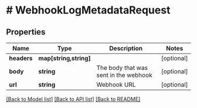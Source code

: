 # # WebhookLogMetadataRequest

## Properties

Name | Type | Description | Notes
------------ | ------------- | ------------- | -------------
**headers** | **map[string,string]** |  | [optional] 
**body** | **string** | The body that was sent in the webhook | [optional] 
**url** | **string** | Webhook URL | [optional] 

[[Back to Model list]](../../README.md#documentation-for-models) [[Back to API list]](../../README.md#documentation-for-api-endpoints) [[Back to README]](../../README.md)


